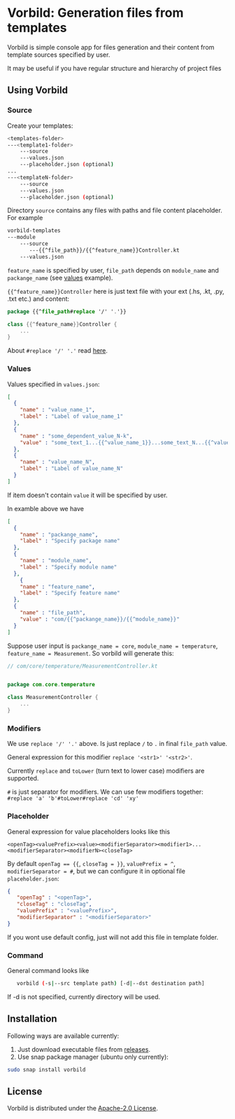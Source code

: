 # Vorbild: Generation files from templates

Vorbild is simple console app for files generation and their content from
template sources specified by user.

It may be useful if you have regular structure and hierarchy of project files

## Using Vorbild

### Source

Create your templates:

```bash
<templates-folder>
---<template1-folder>
    ---source
    ---values.json
    ---placeholder.json (optional)
...
---<templateN-folder>
    ---source
    ---values.json
    ---placeholder.json (optional)
```

Directory `source` contains any files with paths and file content placeholder.
For example

```bash
vorbild-templates
---module
    ---source
       ---{{^file_path}}/{{^feature_name}}Controller.kt
    ---values.json
```

`feature_name` is specified by user, `file_path` depends on `module_name` and `packange_name`
(see [values](#values) example).

`{{^feature_name}}Controller` here is just text file with your ext (.hs, .kt, .py, .txt etc.) 
and content:

```kotlin
package {{^file_path#replace '/' '.'}}

class {{^feature_name}}Controller {
    ...
}
```

About `#replace '/' '.'` read [here](#modifiers).

### Values

Values specified in `values.json`:

```json
[
  {
    "name" : "value_name_1",
    "label" : "Label of value_name_1"
  },
  {
    "name" : "some_dependent_value_N-k",
    "value" : "some_text_1...{{^value_name_1}}...some_text_N...{{^value_name_N}}..."
  },
  {
    "name" : "value_name_N",
    "label" : "Label of value_name_N"
  }
]
```
If item doesn't contain `value` it will be specified by user.

In examble above we have 

```json
[
  {
    "name" : "packange_name",
    "label" : "Specify package name"
  },
  {
    "name" : "module_name",
    "label" : "Specify module name"
  },
    {
    "name" : "feature_name",
    "label" : "Specify feature name"
  },
  {
    "name" : "file_path",
    "value" : "com/{{^packange_name}}/{{^module_name}}"
  }
]
```

Suppose user input is `packange_name = core`, `module_name = temperature`, 
`feature_name = Measurement`. So vorbild will generate this:

```kotlin
// com/core/temperature/MeasurementController.kt


package com.core.temperature

class MeasurementController {
    ...
}
```

### Modifiers

We use `replace '/' '.'` above. Is just replace `/` to `.` in 
final `file_path` value. 

General expression for this modifier `replace '<str1>' '<str2>'`. 

Currently `replace` and `toLower` (turn text to lower case) modifiers are supported.

`#` is just separator for modifiers. We can use few modifiers together:
`#replace 'a' 'b'#toLower#replace 'cd' 'xy'`

### Placeholder

General expression for value placeholders looks like this

`<openTag><valuePrefix><value><modifierSeparator><modifier1>...<modifierSeparator><modifierN><closeTag>`

By default `openTag == {{`, `closeTag = }}`, `valuePrefix = ^`, `modifierSeparator = #`,
but we can configure it in optional file `placeholder.json`:

```json
{
   "openTag" : "<openTag>",
   "closeTag" : "closeTag",
   "valuePrefix" : "<valuePrefix>",
   "modifierSeparator" : "<modifierSeparator>"
}
```

If you wont use default config, just will not add this file in template folder.

### Command

General command looks like 
```bash
   vorbild (-s|--src template path) [-d|--dst destination path]
```

If -d is not specified, currently directory will be used.

## Installation 

Following ways are available currently:

1. Just download executable files from [releases](https://github.com/TrueWarg/vorbild/releases).
2. Use snap package manager (ubuntu only currently):

```bash
sudo snap install vorbild
```

## License
Vorbild is distributed under the [Apache-2.0 License](https://github.com/TrueWarg/vorbild/blob/master/LICENSE).
